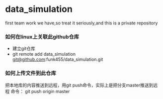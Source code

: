 # data_simulation
first team work we have,so treat it seriously,and this is a private repository
### 如何在linux上关联此github仓库
* 建立git仓库
* git remote add data_simulation git@github.com:funk455/data_simulation.git
### 如何上传文件到此仓库
把本地库的内容推送到远程，用git push命令，实际上是把分支master推送到远程
命令：
git push origin master
